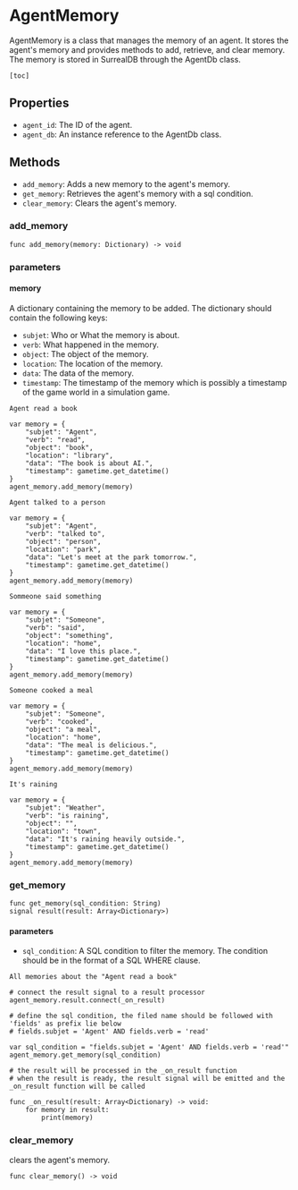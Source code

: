 
# AgentMemory
AgentMemory is a class that manages the memory of an agent. It stores the agent's memory and provides methods to add, retrieve, and clear memory. The memory is stored in SurrealDB through the AgentDb class.

```admonish summary
[toc]
```

## Properties
- `agent_id`: The ID of the agent.
- `agent_db`: An instance reference to the AgentDb class.

## Methods
- `add_memory`: Adds a new memory to the agent's memory.
- `get_memory`: Retrieves the agent's memory with a sql condition.
- `clear_memory`: Clears the agent's memory.

### add_memory
```gdscript
func add_memory(memory: Dictionary) -> void
```
### parameters
#### memory
A dictionary containing the memory to be added. The dictionary should contain the following keys:
  - `subjet`: Who or What the memory is about.
  - `verb`: What happened in the memory.
  - `object`: The object of the memory.
  - `location`: The location of the memory.
  - `data`: The data of the memory.
  - `timestamp`: The timestamp of the memory which is possibly a timestamp of the game world in a simulation game.

```admonish example
Agent read a book
```

```gdscript
var memory = {
    "subjet": "Agent",
    "verb": "read",
    "object": "book",
    "location": "library",
    "data": "The book is about AI.",
    "timestamp": gametime.get_datetime()
}
agent_memory.add_memory(memory)
```

```admonish example
Agent talked to a person
```

```gdscript
var memory = {
    "subjet": "Agent",
    "verb": "talked to",
    "object": "person",
    "location": "park",
    "data": "Let's meet at the park tomorrow.",
    "timestamp": gametime.get_datetime()
}
agent_memory.add_memory(memory)
```

```admonish example
Sommeone said something
```

```gdscript
var memory = {
    "subjet": "Someone",
    "verb": "said",
    "object": "something",
    "location": "home",
    "data": "I love this place.",
    "timestamp": gametime.get_datetime()
}
agent_memory.add_memory(memory)
```

```admonish example
Someone cooked a meal
```

```gdscript
var memory = {
    "subjet": "Someone",
    "verb": "cooked",
    "object": "a meal",
    "location": "home",
    "data": "The meal is delicious.",
    "timestamp": gametime.get_datetime()
}
agent_memory.add_memory(memory)
```

```admonish example
It's raining
```

```gdscript
var memory = {
    "subjet": "Weather",
    "verb": "is raining",
    "object": "",
    "location": "town",
    "data": "It's raining heavily outside.",
    "timestamp": gametime.get_datetime()
}
agent_memory.add_memory(memory)
```

### get_memory
```gdscript
func get_memory(sql_condition: String)
signal result(result: Array<Dictionary>)
```
#### parameters
- `sql_condition`: A SQL condition to filter the memory. The condition should be in the format of a SQL WHERE clause.

```admonish example
All memories about the "Agent read a book"
```

```gdscript
# connect the result signal to a result processor
agent_memory.result.connect(_on_result)

# define the sql condition, the filed name should be followed with 'fields' as prefix lie below
# fields.subjet = 'Agent' AND fields.verb = 'read'

var sql_condition = "fields.subjet = 'Agent' AND fields.verb = 'read'"
agent_memory.get_memory(sql_condition)

# the result will be processed in the _on_result function
# when the result is ready, the result signal will be emitted and the _on_result function will be called

func _on_result(result: Array<Dictionary) -> void:
    for memory in result:
        print(memory)
```

### clear_memory
clears the agent's memory.

```gdscript
func clear_memory() -> void
```